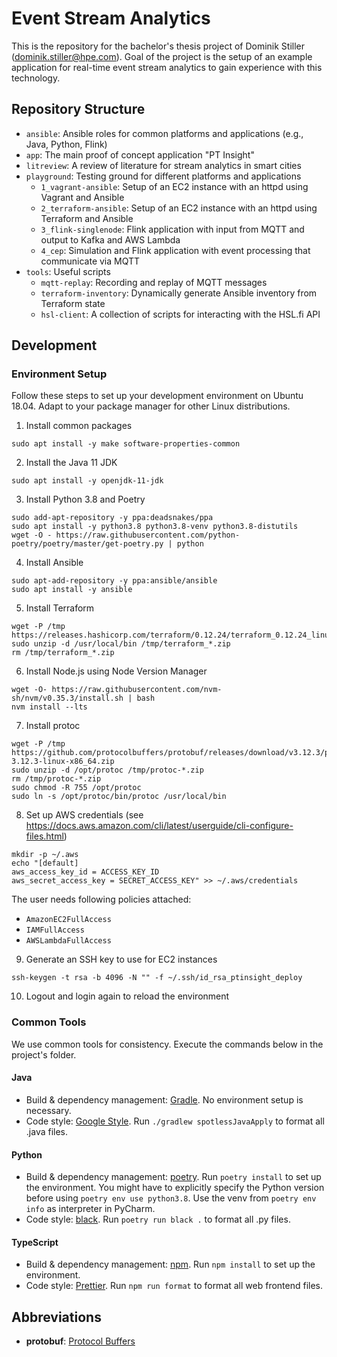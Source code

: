 # Event Stream Analytics

This is the repository for the bachelor's thesis project of Dominik Stiller (dominik.stiller@hpe.com). Goal of the project is the setup of an example application for real-time event stream analytics to gain experience with this technology.


## Repository Structure
* `ansible`: Ansible roles for common platforms and applications (e.g., Java, Python, Flink)
* `app`: The main proof of concept application "PT Insight"
* `litreview`: A review of literature for stream analytics in smart cities
* `playground`: Testing ground for different platforms and applications
    * `1_vagrant-ansible`: Setup of an EC2 instance with an httpd using Vagrant and Ansible
    * `2_terraform-ansible`: Setup of an EC2 instance with an httpd using Terraform and Ansible
    * `3_flink-singlenode`: Flink application with input from MQTT and output to Kafka and AWS Lambda
    * `4_cep`: Simulation and Flink application with event processing that communicate via MQTT
* `tools`: Useful scripts
    * `mqtt-replay`: Recording and replay of MQTT messages
    * `terraform-inventory`: Dynamically generate Ansible inventory from Terraform state
    * `hsl-client`: A collection of scripts for interacting with the HSL.fi API


## Development

### Environment Setup

Follow these steps to set up your development environment on Ubuntu 18.04. Adapt to your package manager for other Linux distributions.

1. Install common packages
```
sudo apt install -y make software-properties-common
```

2. Install the Java 11 JDK
```
sudo apt install -y openjdk-11-jdk
```

3. Install Python 3.8 and Poetry
```
sudo add-apt-repository -y ppa:deadsnakes/ppa
sudo apt install -y python3.8 python3.8-venv python3.8-distutils
wget -O - https://raw.githubusercontent.com/python-poetry/poetry/master/get-poetry.py | python
```

4. Install Ansible
```
sudo apt-add-repository -y ppa:ansible/ansible
sudo apt install -y ansible
```

5. Install Terraform
```
wget -P /tmp https://releases.hashicorp.com/terraform/0.12.24/terraform_0.12.24_linux_amd64.zip
sudo unzip -d /usr/local/bin /tmp/terraform_*.zip
rm /tmp/terraform_*.zip
```

6. Install Node.js using Node Version Manager
```
wget -O- https://raw.githubusercontent.com/nvm-sh/nvm/v0.35.3/install.sh | bash
nvm install --lts
```

7. Install protoc
```
wget -P /tmp https://github.com/protocolbuffers/protobuf/releases/download/v3.12.3/protoc-3.12.3-linux-x86_64.zip
sudo unzip -d /opt/protoc /tmp/protoc-*.zip
rm /tmp/protoc-*.zip
sudo chmod -R 755 /opt/protoc
sudo ln -s /opt/protoc/bin/protoc /usr/local/bin
```

8. Set up AWS credentials (see https://docs.aws.amazon.com/cli/latest/userguide/cli-configure-files.html)
```
mkdir -p ~/.aws
echo "[default]
aws_access_key_id = ACCESS_KEY_ID
aws_secret_access_key = SECRET_ACCESS_KEY" >> ~/.aws/credentials
```

The user needs following policies attached:
* `AmazonEC2FullAccess`
* `IAMFullAccess`
* `AWSLambdaFullAccess`

9. Generate an SSH key to use for EC2 instances
```
ssh-keygen -t rsa -b 4096 -N "" -f ~/.ssh/id_rsa_ptinsight_deploy
```

10. Logout and login again to reload the environment

### Common Tools
We use common tools for consistency. Execute the commands below in the project's folder.

#### Java
* Build & dependency management: [Gradle](https://gradle.org/). No environment setup is necessary.
* Code style: [Google Style](https://google.github.io/styleguide/javaguide.html). Run `./gradlew spotlessJavaApply` to format all .java files.

#### Python
* Build & dependency management: [poetry](https://python-poetry.org/). Run `poetry install` to set up the environment. You might have to explicitly specify the Python version before using `poetry env use python3.8`. Use the venv from `poetry env info` as interpreter in PyCharm.
* Code style: [black](https://black.readthedocs.io/en/stable/). Run `poetry run black .` to format all .py files.

#### TypeScript
* Build & dependency management: [npm](https://www.npmjs.com/). Run `npm install` to set up the environment.
* Code style: [Prettier](https://prettier.io/). Run `npm run format` to format all web frontend files.


## Abbreviations
* **protobuf**: [Protocol Buffers](https://developers.google.com/protocol-buffers)


